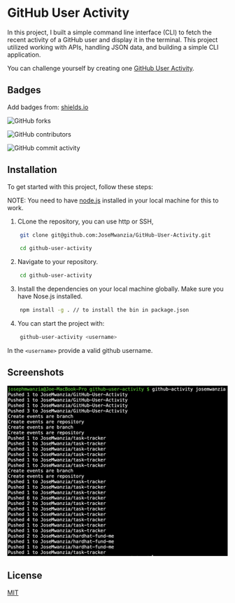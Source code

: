 
# GitHub User Activity

In this project, I built a simple command line interface (CLI) to fetch the recent activity of a GitHub user and display it in the terminal. This project utilized working with APIs, handling JSON data, and building a simple CLI application.

You can challenge yourself by creating one [GitHub User Activity](https://roadmap.sh/projects/github-user-activity).
## Badges

Add badges from: [shields.io](https://shields.io/)

![GitHub forks](https://img.shields.io/github/forks/JoseMwanzia/github-user-activity)

![GitHub contributors](https://img.shields.io/github/contributors/JoseMwanzia/github-user-activity)

![GitHub commit activity](https://img.shields.io/github/commit-activity/m/JoseMwanzia/github-user-activity)

## Installation

To get started with this project, follow these steps:

NOTE: You need to have [node.js](https://nodejs.org/en/learn/getting-started/how-to-install-nodejs) installed in your local machine for this to work.

1. CLone the repository, you can use http or SSH, 
```bash
    git clone git@github.com:JoseMwanzia/GitHub-User-Activity.git
```

```bash
    cd github-user-activity
```

2. Navigate to your repository.
```bash
    cd github-user-activity
```

3. Install the dependencies on your local machine globally. Make sure you have Nose.js installed.
```bash
    npm install -g . // to install the bin in package.json
```

4. You can start the project with:
```bash
    github-user-activity <username>
```
In the ``<username>`` provide a valid github username.

## Screenshots

![github-user-activity-screenshot](screenshot.png)
## License

[MIT](https://choosealicense.com/licenses/mit/)

